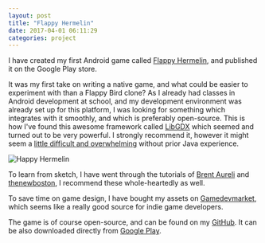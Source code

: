 ```yaml
---
layout: post
title: "Flappy Hermelin"
date: 2017-04-01 06:11:29
categories: project
---
```


I have created my first Android game called [Flappy Hermelin](https://play.google.com/store/apps/details?id=com.gaboratorium.mytestgame), and published it on the Google Play store.

It was my first take on writing a native game, and what could be easier to experiment with than a Flappy Bird clone? As I already had classes in Android development at school, and my development environment was already set up for this platform, I was looking for something which integrates with it smoothly, and which is preferably open-source. This is how I've found this awesome framework called [LibGDX](https://libgdx.badlogicgames.com/) which seemed and turned out to be very powerful. I strongly recommend it, however it might seem a [little difficult and overwhelming](https://github.com/libgdx/libgdx/wiki) without prior Java experience.

![Happy Hermelin]({{site.cdn_path}}/img/posts/2018-04-01-my-first-android-game/flappy_hermelin_small.png)

To learn from sketch, I have went through the tutorials of [Brent Aureli](https://www.youtube.com/watch?v=rzBVTPaUUDg&list=PLZm85UZQLd2TPXpUJfDEdWTSgszionbJy) and [thenewboston](https://www.youtube.com/watch?v=p_hp6vMeewQ&t=2s), I recommend these whole-heartedly as well.

To save time on game design, I have bought my assets on [Gamedevmarket](https://www.gamedevmarket.net/), which seems like a really good source for indie game developers.

The game is of course open-source, and can be found on my [GitHub](https://github.com/gaboratorium/flappy-hermelin). It can be also downloaded directly from [Google Play](https://play.google.com/store/apps/details?id=com.gaboratorium.mytestgame&pcampaignid=MKT-Other-global-all-co-prtnr-py-PartBadge-Mar2515-1).